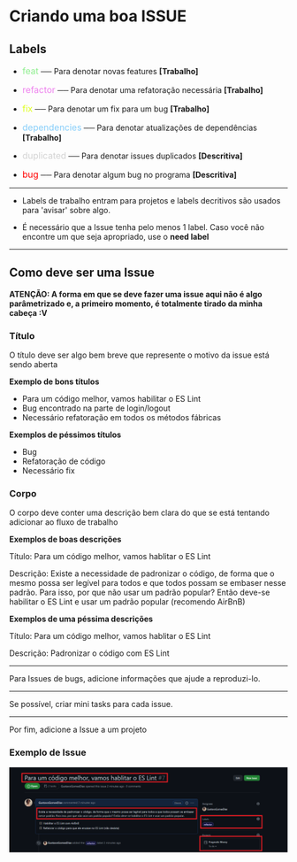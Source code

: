 # Criando uma boa ISSUE

## Labels
- <span style="color: lightgreen; font-size: 16px;">feat</span> ── Para denotar novas features **[Trabalho]**

- <span style="color: violet; font-size: 16px;">refactor</span> ── Para denotar uma refatoração necessária **[Trabalho]**

- <span style="color: #deff1c; font-size: 16px;">fix</span> ── Para denotar um fix para um bug **[Trabalho]**

- <span style="color: lightskyblue; font-size: 16px;">dependencies</span> ── Para denotar atualizações de dependências **[Trabalho]**

- <span style="color: lightgrey; font-size: 16px;">duplicated</span> ── Para denotar issues duplicados **[Descritiva]**

- <span style="color: red; font-size: 16px;">bug</span> ── Para denotar algum bug no programa **[Descritiva]**

---
- Labels de trabalho entram para projetos e labels decritivos são usados para 'avisar' sobre algo.

- É necessário que a Issue tenha pelo menos 1 label. Caso você não encontre um que seja apropriado, use o **need label**

---

## Como deve ser uma Issue

**ATENÇÃO: A forma em que se deve fazer uma issue aqui não é algo parâmetrizado e, a primeiro momento, é totalmente tirado da minha cabeça :V**

### Título
O título deve ser algo bem breve que represente o motivo da issue está sendo aberta

**Exemplo de bons títulos**
- Para um código melhor, vamos habilitar o ES Lint
- Bug encontrado na parte de login/logout
- Necessário refatoração em todos os métodos fábricas

**Exemplos de péssimos títulos**
- Bug
- Refatoração de código
- Necessário fix


### Corpo

O corpo deve conter uma descrição bem clara do que se está tentando adicionar ao fluxo de trabalho

**Exemplos de boas descrições**

Título: Para um código melhor, vamos hablitar o ES Lint

Descrição: Existe a necessidade de padronizar o código, de forma que o mesmo possa ser legível para todos e que todos possam se embaser nesse padrão. Para isso, por que não usar um padrão popular? Então deve-se habilitar o ES Lint e usar um padrão popular (recomendo AirBnB)


**Exemplos de uma péssima descrições**

Título: Para um código melhor, vamos hablitar o ES Lint

Descrição: Padronizar o código com ES Lint

---

Para Issues de bugs, adicione informações que ajude a reproduzi-lo.

---

Se possível, criar mini tasks para cada issue.

---
Por fim, adicione a Issue a um projeto


### Exemplo de Issue
![Issue exaple image](https://github.com/GustavoGomesDias/prag.money/blob/main/docs/images/issue.png)
